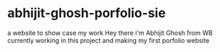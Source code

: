 # abhijit-ghosh-porfolio-sie
a website to show case my work 
Hey there i'm Abhijit Ghosh from WB currently working in this project and making my first porfolio website 
